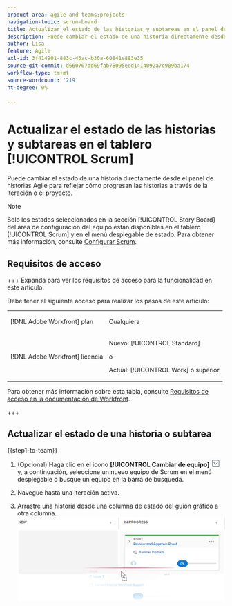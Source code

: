 ```yaml
---
product-area: agile-and-teams;projects
navigation-topic: scrum-board
title: Actualizar el estado de las historias y subtareas en el panel de exploración
description: Puede cambiar el estado de una historia directamente desde el panel de historias Agile para reflejar cómo progresan las historias a través de la iteración o el proyecto.
author: Lisa
feature: Agile
exl-id: 3f414901-883c-45ac-b30a-60841e883e35
source-git-commit: d660707dd69fab78095eed1414092a7c909ba174
workflow-type: tm+mt
source-wordcount: '219'
ht-degree: 0%

---
```


# Actualizar el estado de las historias y subtareas en el tablero [!UICONTROL Scrum]

Puede cambiar el estado de una historia directamente desde el panel de historias Agile para reflejar cómo progresan las historias a través de la iteración o el proyecto.

>[!NOTE]
>
>Solo los estados seleccionados en la sección [!UICONTROL Story Board] del área de configuración del equipo están disponibles en el tablero [!UICONTROL Scrum] y en el menú desplegable de estado. Para obtener más información, consulte [Configurar Scrum](../../../agile/get-started-with-agile-in-workfront/configure-scrum.md).

## Requisitos de acceso

+++ Expanda para ver los requisitos de acceso para la funcionalidad en este artículo.

Debe tener el siguiente acceso para realizar los pasos de este artículo:

<table style="table-layout:auto"> 
 <tbody> 
  <tr> 
   <td role="rowheader">[!DNL Adobe Workfront] plan</td> 
   <td> <p>Cualquiera</p> </td> 
  </tr> 
  <tr> 
   <td role="rowheader">[!DNL Adobe Workfront] licencia</td> 
   <td> <p>Nuevo: [!UICONTROL Standard]</p> 
   o
   <p>Actual: [!UICONTROL Work] o superior</p> </td> 
  </tr>
 </tbody> 
</table>

Para obtener más información sobre esta tabla, consulte [Requisitos de acceso en la documentación de Workfront](/help/quicksilver/administration-and-setup/add-users/access-levels-and-object-permissions/access-level-requirements-in-documentation.md).

+++

## Actualizar el estado de una historia o subtarea

{{step1-to-team}}

1. (Opcional) Haga clic en el icono **[!UICONTROL Cambiar de equipo]** ![Cambiar de icono de equipo](assets/switch-team-icon.png) y, a continuación, seleccione un nuevo equipo de Scrum en el menú desplegable o busque un equipo en la barra de búsqueda.

1. Navegue hasta una iteración activa.
1. Arrastre una historia desde una columna de estado del guion gráfico a otra columna.\
   ![Mover historia a otra columna](assets/agile-storyboard-progress.png)
